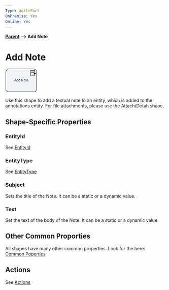 ```yaml
---
Type: AgilePart
OnPremise: Yes
Online: Yes
---
```


**[Parent](../ref/README.md) --> Add Note**


# Add Note

![](media/image1.png)

Use this shape to add a textual note to an entity, which is added to the annotations entity.
For file attachments, please use the Attach/Detah shape.

## Shape-Specific Properties

### EntityId
See [EntityId](common/EntityId.md)

### EntityType
See [EntityType](common/EntityType.md)

### Subject
Sets the title of the Note. It can be a static or a dynamic value.

### Text
Set the text of the body of the Note. It can be a static or a dynamic value.

## Other Common Proporties
All shapes have many other common properties. Look for the here: [Common Poperties](common/CommonProperties.md)

## Actions
See [Actions](common/Actions.md)

